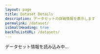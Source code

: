 ```yaml
---
layout: page
title: Dataset Details
description: データセットの詳細情報を表示します
permalink: /dataset/
isSmallHeading: true
backToListURL: /datasets/
---
```


<div id="loading" class="loading">
  <p>データセット情報を読み込み中...</p>
</div>

<div id="error" class="error" style="display: none;">
  <p>データセットの読み込みに失敗しました。</p>
</div>

<div id="DatasetDetailsView" class="dataset-details" style="display: none;">
  <!-- データセット詳細がここに動的に生成されます -->
</div>

<script>
document.addEventListener('DOMContentLoaded', function() {
  loadDatasetDetails();
});

async function loadDatasetDetails() {
  const loadingEl = document.getElementById('loading');
  const errorEl = document.getElementById('error');
  const detailsEl = document.getElementById('DatasetDetailsView');
  
  // URLパラメータからデータセットIDを取得
  const urlParams = new URLSearchParams(window.location.search);
  const datasetId = urlParams.get('id');
  
  if (!datasetId) {
    loadingEl.style.display = 'none';
    const baseUrl = '{{ site.baseurl }}' || '';
    errorEl.innerHTML = `<p>データセットIDが指定されていません。</p><p><a href="${baseUrl}/datasets/">データセット一覧に戻る</a></p>`;
    errorEl.style.display = 'block';
    return;
  }
  
  try {
    // GitHubからメタデータを取得
    const metadataUrl = `https://raw.githubusercontent.com/dbcls/rdf-config/master/config/${datasetId}/metadata.yaml`;
    const response = await fetch(metadataUrl);
    
    if (!response.ok) {
      throw new Error(`Failed to fetch metadata: ${response.status}`);
    }
    
    const yamlText = await response.text();
    const metadata = parseSimpleYaml(yamlText);
    
    loadingEl.style.display = 'none';
    renderDatasetDetails(datasetId, metadata, yamlText);
    detailsEl.style.display = 'block';
    
    // ページタイトルを更新
    document.title = `${metadata.title || datasetId} - RDF Portal`;
    
  } catch (error) {
    console.error('Error loading dataset details:', error);
    loadingEl.style.display = 'none';
    const baseUrl = '{{ site.baseurl }}' || '';
    errorEl.innerHTML = `
      <p>データセットの読み込みに失敗しました。</p>
      <p>エラー: ${error.message}</p>
      <p><a href="${baseUrl}/datasets/">データセット一覧に戻る</a></p>
    `;
    errorEl.style.display = 'block';
  }
}

function parseSimpleYaml(yamlText) {
  const metadata = {};
  const lines = yamlText.split('\n');
  let currentKey = null;
  let currentValue = '';
  let inMultiline = false;
  
  for (let i = 0; i < lines.length; i++) {
    const line = lines[i];
    const trimmed = line.trim();
    
    // Skip comments and empty lines
    if (!trimmed || trimmed.startsWith('#')) continue;
    
    // Handle array items
    if (trimmed.startsWith('- ')) {
      if (currentKey) {
        if (!metadata[currentKey]) metadata[currentKey] = [];
        const arrayItem = trimmed.substring(2).trim();
        if (Array.isArray(metadata[currentKey])) {
          metadata[currentKey].push(arrayItem);
        }
      }
      continue;
    }
    
    // Handle key-value pairs
    const match = trimmed.match(/^(\w+):\s*(.*)$/);
    if (match) {
      const [, key, value] = match;
      
      if (currentKey && inMultiline) {
        metadata[currentKey] = currentValue.trim();
      }
      
      currentKey = key;
      currentValue = value.replace(/^["'](.*)["']$/, '$1'); // Remove quotes
      inMultiline = false;
      
      // Check if this is a multiline value or array
      if (!value.trim() || value.trim() === '[' || value.trim() === '{') {
        inMultiline = true;
        currentValue = '';
      } else if (value.includes('[') && value.includes(']')) {
        // Handle inline arrays
        const arrayMatch = value.match(/\[(.*)\]/);
        if (arrayMatch) {
          metadata[currentKey] = arrayMatch[1].split(',').map(item => item.trim().replace(/^["'](.*)["']$/, '$1'));
        } else {
          metadata[currentKey] = currentValue;
        }
        currentKey = null;
      } else {
        metadata[currentKey] = currentValue;
        currentKey = null;
      }
    } else if (inMultiline && currentKey) {
      // Handle multiline values
      currentValue += (currentValue ? ' ' : '') + trimmed;
    }
  }
  
  // Handle last key if multiline
  if (currentKey && inMultiline) {
    metadata[currentKey] = currentValue.trim();
  }
  
  return metadata;
}

function renderDatasetDetails(datasetId, metadata, rawYaml) {
  const detailsEl = document.getElementById('DatasetDetailsView');
  const baseUrl = '{{ site.baseurl }}' || '';
  
  const html = `
    
    <h2>${metadata.title || datasetId}</h2>
    
    ${metadata.description ? `<p class="description">${metadata.description}</p>` : ''}

    <ul class="links">
      ${metadata.website ? `<li><a class="external-link" href="${metadata.website}" target="_blank">Website</a></li>` : ''}
    </ul>

    <section>
      <h3>Specifications</h3>
      <table>
        <tbody>
        
        </tbody>
      </table>
    </section>
    
    <div class="metadata-section">
      <h3>基本情報</h3>
      <div class="metadata-grid">
        ${renderMetadataItem('ウェブサイト', metadata.website, 'link')}
        ${renderMetadataItem('SPARQL Endpoint', metadata.sparql, 'link')}
        ${renderMetadataItem('VoID', metadata.void, 'link')}
        ${renderMetadataItem('ライセンス', metadata.licenses)}
        ${renderMetadataItem('提供者', metadata.provider)}
        ${renderMetadataItem('作成日', metadata.issued)}
        ${renderMetadataItem('更新日', metadata.updated)}
        ${renderMetadataItem('バージョン', metadata.version)}
      </div>
    </div>
    
    ${metadata.tags ? `
    <div class="metadata-section">
      <h3>タグ</h3>
      ${renderMetadataItem('', metadata.tags, 'tags')}
    </div>
    ` : ''}
    
    <div class="metadata-section">
      <h3>リンク</h3>
      <div class="metadata-grid">
        ${renderMetadataItem('設定ファイル', `https://github.com/dbcls/rdf-config/tree/master/config/${datasetId}`, 'link')}
        ${renderMetadataItem('メタデータファイル', `https://github.com/dbcls/rdf-config/blob/master/config/${datasetId}/metadata.yaml`, 'link')}
      </div>
    </div>
    
    <div class="expandable-section">
      <button class="expand-toggle" onclick="toggleRawMetadata()">
        生のメタデータを表示
      </button>
      <div id="raw-metadata" class="raw-metadata" style="display: none;">
        ${escapeHtml(rawYaml)}
      </div>
    </div>
  `;
  
  detailsEl.innerHTML = html;
}

function renderMetadataItem(label, value, type = 'text') {
  if (!value) return '';
  
  let valueHtml;
  if (Array.isArray(value)) {
    if (type === 'tags') {
      valueHtml = `<div class="tags">${value.map(tag => `<span class="tag">${escapeHtml(tag)}</span>`).join('')}</div>`;
    } else {
      valueHtml = value.map(item => escapeHtml(item)).join(', ');
    }
  } else if (type === 'link') {
    valueHtml = `<a href="${value}" target="_blank">${value}</a>`;
  } else {
    valueHtml = escapeHtml(value);
  }
  
  return `
    <div class="metadata-item">
      <div class="metadata-label">${label}</div>
      <div class="metadata-value">${valueHtml}</div>
    </div>
  `;
}

function escapeHtml(text) {
  const div = document.createElement('div');
  div.textContent = text;
  return div.innerHTML;
}

function toggleRawMetadata() {
  const rawMetadata = document.getElementById('raw-metadata');
  const button = document.querySelector('.expand-toggle');
  
  if (rawMetadata.style.display === 'none') {
    rawMetadata.style.display = 'block';
    button.textContent = '生のメタデータを隠す';
  } else {
    rawMetadata.style.display = 'none';
    button.textContent = '生のメタデータを表示';
  }
}
</script>
